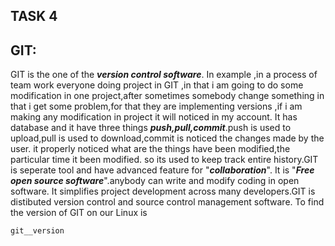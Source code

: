 ## TASK 4

## GIT:
GIT is the one of the ***version control software***. In example ,in a process of team work everyone doing project in GIT ,in that i am going to do some modification in one project,after sometimes somebody change something in that i get some problem,for that they are implementing versions ,if i am making any modification in project it will noticed in my account. It has database and it have three things ***push,pull,commit***.push is used to upload,pull is used to download,commit is noticed the changes made by the user. it properly noticed what are the things have been modified,the particular time it been modified.
so its used to keep track entire history.GIT is seperate tool and have advanced feature for "***collaboration***".
It is "***Free open source software***".anybody can write and modify coding in open software.
It simplifies project development across many developers.GIT is distibuted version control and source control management software.
To find the version of GIT on our Linux is

    git__version
